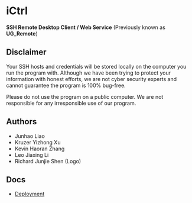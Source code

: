 # iCtrl

**SSH Remote Desktop Client / Web Service** (Previously known as **UG_Remote**)

## Disclaimer
Your SSH hosts and credentials will be stored locally on the computer you run the program with. 
Although we have been trying to protect your information with honest efforts, we are not cyber security experts and cannot guarantee the program is 100% bug-free. 

Please do not use the program on a public computer. 
We are not responsible for any irresponsible use of our program. 

## Authors
- Junhao Liao
- Kruzer Yizhong Xu
- Kevin Haoran Zhang
- Leo Jiaxing Li
- Richard Junjie Shen (Logo)

## Docs
 - [Deployment](https://github.com/junhaoliao/iCtrl/blob/main/docs/deployment.md)

